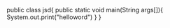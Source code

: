 public class jsd{
   public static void main(String args[]){
      System.out.print("helloword")
   }
}
